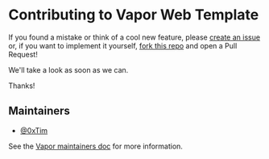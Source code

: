 # Contributing to Vapor Web Template

If you found a mistake or think of a cool new feature, please [create an issue](https://github.com/vapor/web-template/issues/new) or, if you want to implement it yourself, [fork this repo](https://github.com/vapor/web-template/fork) and open a Pull Request!

We'll take a look as soon as we can.

Thanks!

## Maintainers

- [@0xTim](https://github.com/0xTim)

See the [Vapor maintainers doc](https://github.com/vapor/vapor/blob/master/Docs/maintainers.md) for more information.
